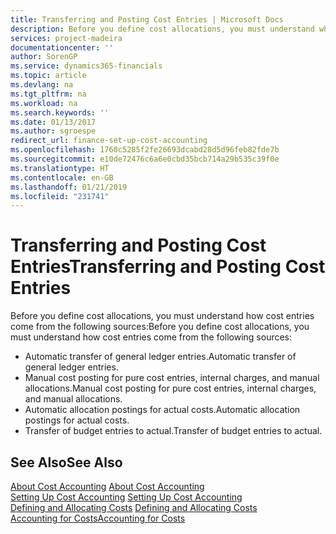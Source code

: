 ```yaml
---
title: Transferring and Posting Cost Entries | Microsoft Docs
description: Before you define cost allocations, you must understand where cost entries come from.
services: project-madeira
documentationcenter: ''
author: SorenGP
ms.service: dynamics365-financials
ms.topic: article
ms.devlang: na
ms.tgt_pltfrm: na
ms.workload: na
ms.search.keywords: ''
ms.date: 01/13/2017
ms.author: sgroespe
redirect_url: finance-set-up-cost-accounting
ms.openlocfilehash: 1760c5285f2fe26693dcabd28d5d96feb82fde7b
ms.sourcegitcommit: e10de72476c6a6e0cbd35bcb714a29b535c39f0e
ms.translationtype: HT
ms.contentlocale: en-GB
ms.lasthandoff: 01/21/2019
ms.locfileid: "231741"
---
```

# <a name="transferring-and-posting-cost-entries"></a><span data-ttu-id="c877f-103">Transferring and Posting Cost Entries</span><span class="sxs-lookup"><span data-stu-id="c877f-103">Transferring and Posting Cost Entries</span></span>
<span data-ttu-id="c877f-104">Before you define cost allocations, you must understand how cost entries come from the following sources:</span><span class="sxs-lookup"><span data-stu-id="c877f-104">Before you define cost allocations, you must understand how cost entries come from the following sources:</span></span>  

-   <span data-ttu-id="c877f-105">Automatic transfer of general ledger entries.</span><span class="sxs-lookup"><span data-stu-id="c877f-105">Automatic transfer of general ledger entries.</span></span>  
-   <span data-ttu-id="c877f-106">Manual cost posting for pure cost entries, internal charges, and manual allocations.</span><span class="sxs-lookup"><span data-stu-id="c877f-106">Manual cost posting for pure cost entries, internal charges, and manual allocations.</span></span>  
-   <span data-ttu-id="c877f-107">Automatic allocation postings for actual costs.</span><span class="sxs-lookup"><span data-stu-id="c877f-107">Automatic allocation postings for actual costs.</span></span>  
-   <span data-ttu-id="c877f-108">Transfer of budget entries to actual.</span><span class="sxs-lookup"><span data-stu-id="c877f-108">Transfer of budget entries to actual.</span></span>  

## <a name="see-also"></a><span data-ttu-id="c877f-109">See Also</span><span class="sxs-lookup"><span data-stu-id="c877f-109">See Also</span></span>  
 <span data-ttu-id="c877f-110">[About Cost Accounting](finance-about-cost-accounting.md) </span><span class="sxs-lookup"><span data-stu-id="c877f-110">[About Cost Accounting](finance-about-cost-accounting.md) </span></span>  
 <span data-ttu-id="c877f-111">[Setting Up Cost Accounting](finance-set-up-cost-accounting.md) </span><span class="sxs-lookup"><span data-stu-id="c877f-111">[Setting Up Cost Accounting](finance-set-up-cost-accounting.md) </span></span>  
 <span data-ttu-id="c877f-112">[Defining and Allocating Costs](finance-define-and-allocate-costs.md) </span><span class="sxs-lookup"><span data-stu-id="c877f-112">[Defining and Allocating Costs](finance-define-and-allocate-costs.md) </span></span>  
 [<span data-ttu-id="c877f-113">Accounting for Costs</span><span class="sxs-lookup"><span data-stu-id="c877f-113">Accounting for Costs</span></span>](finance-manage-cost-accounting.md)
